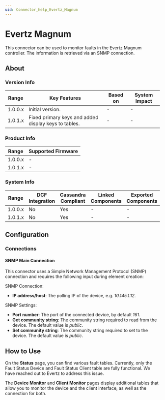 ```yaml
---
uid: Connector_help_Evertz_Magnum
---
```


# Evertz Magnum

This connector can be used to monitor faults in the Evertz Magnum controller. The information is retrieved via an SNMP connection.

## About

### Version Info

| Range   | Key Features                                         | Based on | System Impact |
|---------|------------------------------------------------------|----------|---------------|
| 1.0.0.x | Initial version.                                     | -        | -             |
| 1.0.1.x | Fixed primary keys and added display keys to tables. | -        | -             |

### Product Info

| Range     | Supported Firmware     |
|-----------|------------------------|
| 1.0.0.x   | -                      |
| 1.0.1.x   | -                      |

### System Info

| Range     | DCF Integration     | Cassandra Compliant     | Linked Components     | Exported Components     |
|-----------|---------------------|-------------------------|-----------------------|-------------------------|
| 1.0.0.x   | No                  | Yes                     | -                     | -                       |
| 1.0.1.x   | No                  | Yes                     | -                     | -                       |

## Configuration

### Connections

#### SNMP Main Connection

This connector uses a Simple Network Management Protocol (SNMP) connection and requires the following input during element creation:

SNMP Connection:

- **IP address/host**: The polling IP of the device, e.g. *10.145.1.12*.

SNMP Settings:

- **Port number**: The port of the connected device, by default *161*.
- **Get community string**: The community string required to read from the device. The default value is *public*.
- **Set community string**: The community string required to set to the device. The default value is *public*.

## How to Use

On the **Status** page, you can find various fault tables. Currently, only the Fault Status Device and Fault Status Client table are fully functional. We have reached out to Evertz to address this issue.

The **Device Monitor** and **Client Monitor** pages display additional tables that allow you to monitor the device and the client interface, as well as the connection for both.
